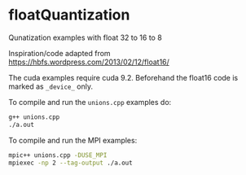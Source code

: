 # floatQuantization
Qunatization examples with float 32 to 16 to 8

Inspiration/code adapted from https://hbfs.wordpress.com/2013/02/12/float16/

The cuda examples require cuda 9.2. Beforehand the float16 code is marked as `_device_` only.

To compile and run the `unions.cpp` examples do:
```bash
g++ unions.cpp
./a.out
```
To compile and run the MPI examples:
```bash
mpic++ unions.cpp -DUSE_MPI
mpiexec -np 2 --tag-output ./a.out
```
